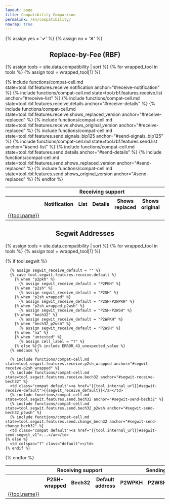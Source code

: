 ```yaml
---
layout: page
title: Compatibility Comparison
permalink: /en/compatibility/
nowrap: true
---
```

{% assign yes = '<span class="feature-yes"><strong>✓</strong></span>' %}
{% assign no = '<span class="feature-no"><strong>✕</strong></span>' %}
<style>
th, td { text-align: center; }
h1, h2, h3, h4, h5, h6 { text-align: center; }
</style>

## Replace-by-Fee (RBF)

<table class="compatibility">
  <tr>
    <th></th>
    <th colspan="5">Receiving support</th>
    <th colspan="5">Sending support</th>
  </tr>
  <tr>
    <th></th>
    <th>Notification</th>
    <th>List</th>
    <th>Details</th>
    <th>Shows replaced</th>
    <th>Shows original</th>
    <th>Signals BIP125</th>
    <th>List</th>
    <th>Details</th>
    <th>Shows replaced</th>
    <th>Shows original</th>
  </tr>

{% assign tools = site.data.compatibility | sort %}
{% for wrapped_tool in tools %}
  {% assign tool = wrapped_tool[1] %}
  <tr>
    <td><a href="{{tool.internal_url}}">{{tool.name}}</a></td>
    {% include functions/compat-cell.md state=tool.rbf.features.receive.notification anchor="#receive-notification" %}
    {% include functions/compat-cell.md state=tool.rbf.features.receive.list anchor="#receive-list" %}
    {% include functions/compat-cell.md state=tool.rbf.features.receive.details anchor="#receive-details" %}
    {% include functions/compat-cell.md state=tool.rbf.features.receive.shows_replaced_version anchor="#receive-replaced" %}
    {% include functions/compat-cell.md state=tool.rbf.features.receive.shows_original_version anchor="#receive-replaced" %}
    {% include functions/compat-cell.md state=tool.rbf.features.send.signals_bip125 anchor="#send-signals_bip125" %}
    {% include functions/compat-cell.md state=tool.rbf.features.send.list anchor="#send-list" %}
    {% include functions/compat-cell.md state=tool.rbf.features.send.details anchor="#send-details" %}
    {% include functions/compat-cell.md state=tool.rbf.features.send.shows_replaced_version anchor="#send-replaced" %}
    {% include functions/compat-cell.md state=tool.rbf.features.send.shows_original_version anchor="#send-replaced" %}
  </tr>
{% endfor %}

</table>

## Segwit Addresses

<table class="compatibility">
  <tr>
    <th></th>
    <th colspan="3">Receiving support</th>
    <th colspan="4">Sending support</th>
  </tr>
  <tr>
    <th></th>
    <th>P2SH-wrapped</th>
    <th>Bech32</th>
    <th>Default address</th>
    <th>P2WPKH</th>
    <th>P2WSH</th>
    <th>Bech32 change</th>
    <th>Segwit v1</th>
  </tr>

{% assign tools = site.data.compatibility | sort %}
{% for wrapped_tool in tools %}
  {% assign tool = wrapped_tool[1] %}
  <tr>
    <td><a href="{{tool.internal_url}}#segwit-addresses">{{tool.name}}</a></td>
    {% if tool.segwit %}

      {% assign segwit_receive_default = "" %}
      {% case tool.segwit.features.receive.default %}
        {% when "p2pkh" %}
          {% assign segwit_receive_default = "P2PKH" %}
        {% when "p2sh" %}
          {% assign segwit_receive_default = "P2SH" %}
        {% when "p2sh_wrapped" %}
          {% assign segwit_receive_default = "P2SH-P2WPKH" %}
        {% when "p2sh_wrapped_p2wsh" %}
          {% assign segwit_receive_default = "P2SH-P2WSH" %}
        {% when "bech32" %}
          {% assign segwit_receive_default = "P2WPKH" %}
        {% when "bech32_p2wsh" %}
          {% assign segwit_receive_default = "P2WSH" %}
        {% when "na" %}
        {% when "untested" %}
          {% assign cell_label = "?" %}
        {% else %}{% include ERROR_43_unexpected_value %}
      {% endcase %}

      {% include functions/compat-cell.md state=tool.segwit.features.receive.p2sh_wrapped anchor="#segwit-receive-p2sh_wrapped" %}
      {% include functions/compat-cell.md state=tool.segwit.features.receive.bech32 anchor="#segwit-receive-bech32" %}
      <td class="compat default"><a href="{{tool.internal_url}}#segwit-receive-default">{{segwit_receive_default}}</a></td>
      {% include functions/compat-cell.md state=tool.segwit.features.send.bech32 anchor="#segwit-send-bech32" %}
      {% include functions/compat-cell.md state=tool.segwit.features.send.bech32_p2wsh anchor="#segwit-send-bech32_p2wsh" %}
      {% include functions/compat-cell.md state=tool.segwit.features.send.change_bech32 anchor="#segwit-send-change_bech32" %}
      <td class="compat default"><a href="{{tool.internal_url}}#segwit-send-segwit_v1">...</a></td>
    {% else %}
      <td colspan="7" class="default"></td>
    {% endif %}
  </tr>
{% endfor %}

</table>
